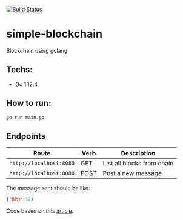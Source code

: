 [![Build Status](https://api.travis-ci.org/guilhermeor/simple-blockchain.png)](https://travis-ci.org/guilhermeor/simple-blockchain)

# simple-blockchain

Blockchain using golang

## Techs:
- Go 1.12.4

## How to run:

```bash
go run main.go
```

## Endpoints

| Route | Verb | Description |
| --- | --- | --- |
| `http://localhost:8080` | GET | List all blocks from chain |
| `http://localhost:8080` | POST | Post a new message |

The message sent should be like:

```json
{"BPM":12}
```
Code based on this [article](https://medium.com/@mycoralhealth/code-your-own-blockchain-in-less-than-200-lines-of-go-e296282bcffc).
